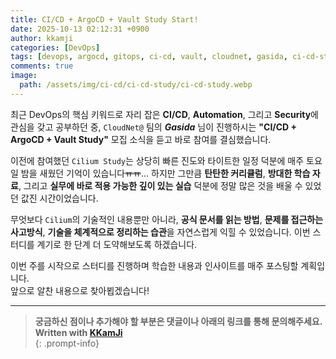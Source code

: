 ```yaml
---
title: CI/CD + ArgoCD + Vault Study Start!
date: 2025-10-13 02:12:31 +0900
author: kkamji
categories: [DevOps]
tags: [devops, argocd, gitops, ci-cd, vault, cloudnet, gasida, ci-cd-study]
comments: true
image:
  path: /assets/img/ci-cd/ci-cd-study/ci-cd-study.webp
---
```


최근 DevOps의 핵심 키워드로 자리 잡은 **CI/CD**, **Automation**, 그리고 **Security**에 관심을 갖고 공부하던 중, `CloudNet@` 팀의 ***Gasida*** 님이 진행하시는 **"CI/CD + ArgoCD + Vault Study"** 모집 소식을 듣고 바로 참여를 결심했습니다.

이전에 참여했던 `Cilium Study`는 상당히 빠른 진도와 타이트한 일정 덕분에 매주 토요일 밤을 새웠던 기억이 있습니다~~ㅠㅠ~~... 하지만 그만큼 **탄탄한 커리큘럼**, **방대한 학습 자료**, 그리고 **실무에 바로 적용 가능한 깊이 있는 실습** 덕분에 정말 많은 것을 배울 수 있었던 값진 시간이었습니다.

무엇보다 `Cilium`의 기술적인 내용뿐만 아니라, **공식 문서를 읽는 방법**, **문제를 접근하는 사고방식**, **기술을 체계적으로 정리하는 습관**을 자연스럽게 익힐 수 있었습니다. 이번 스터디를 계기로 한 단계 더 도약해보도록 하겠습니다.

이번 주를 시작으로 스터디를 진행하며 학습한 내용과 인사이트를 매주 포스팅할 계획입니다.  
앞으로 알찬 내용으로 찾아뵙겠습니다!

---

> **궁금하신 점이나 추가해야 할 부분은 댓글이나 아래의 링크를 통해 문의해주세요.**  
> **Written with [KKamJi](https://www.linkedin.com/in/taejikim/)**  
{: .prompt-info}
